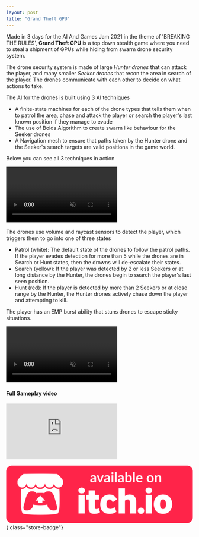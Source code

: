 ```yaml
---
layout: post
title: "Grand Theft GPU"
---
```


Made in 3 days for the AI And Games Jam 2021 in the theme of 'BREAKING THE RULES', **Grand Theft GPU** is a top down stealth game where you need to steal a shipment of GPUs while hiding from swarm drone security system.

The drone security system is made of large *Hunter drones* that can attack the player, and many smaller *Seeker drones* that recon the area in search of the player. The drones communicate with each other to decide on what actions to take.

The AI for the drones is built using 3 AI techniques
- A finite-state machines for each of the drone types that tells them when to patrol the area, chase and attack the player or search the player's last known position if they manage to evade
- The use of Boids Algorithm to create swarm like behaviour for the Seeker drones
- A Navigation mesh to ensure that paths taken by the Hunter drone and the Seeker's search targets are valid positions in the game world.

Below you can see all 3 techniques in action

<video autoplay muted loop class="post-video">
      <source src="/assets/media/gtgpu_ai_vid.mp4" type="video/mp4">
</video>

The drones use volume and raycast sensors to detect the player, which triggers them to go into one of three states
- Patrol (white): The default state of the drones to follow the patrol paths. If the player evades detection for more than 5 while the drones are in Search or Hunt states, then the drowns will de-escalate their states.
- Search (yellow): If the player was detected by 2 or less Seekers or at long distance by the Hunter, the drones begin to search the player's last seen position.
- Hunt (red): If the player is detected by more than 2 Seekers or at close range by the Hunter, the Hunter drones actively chase down the player and attempting to kill.

The player has an EMP burst ability that stuns drones to escape sticky situations.

<video autoplay muted loop class="post-video">
      <source src="/assets/media/gtgpu_detection_vid.mp4" type="video/mp4">
</video>

#### Full Gameplay video
<div class="yt-video-holder">
    <iframe class="yt-video" src="https://www.youtube.com/embed/ifEoB8Vvqvg" title="YouTube video player" frameborder="0" allow="accelerometer; autoplay; clipboard-write; encrypted-media; gyroscope; picture-in-picture" allowfullscreen></iframe>
</div>

[![itch.io Store Link](/assets/media/itch-store-badge.svg)](https://xsoodx.itch.io/grand-theft-gpu){:class="store-badge"}